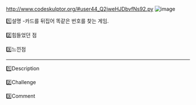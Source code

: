 http://www.codeskulptor.org/#user44_Q2jweHJDbvfNs92.py
![image](https://user-images.githubusercontent.com/35569652/47547157-55255380-d92f-11e8-8ac5-bf36f80a461e.png)

1️⃣설명
-카드를 뒤집어 똑같은 번호를 찾는 게임.

2️⃣힘들었던 점

3️⃣느낀점

---

1️⃣Description

2️⃣Challenge

3️⃣Comment

